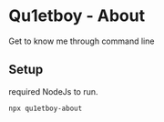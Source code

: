 # Qu1etboy - About

Get to know me through command line

## Setup

required NodeJs to run.

```
npx qu1etboy-about
```
